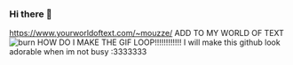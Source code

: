 ### Hi there 👋
https://www.yourworldoftext.com/~mouzze/ ADD TO MY WORLD OF TEXT 
![burn](https://github.com/mouzze/mouzze/assets/105037599/9b736a0f-ba06-4e09-99cf-5767e8e9cc7e) 
HOW DO I MAKE THE GIF LOOP!!!!!!!!!!!!
I will make this github look adorable when im not busy :3333333


<!--
**mouzze/mouzze** is a ✨ _special_ ✨ repository because its `README.md` (this file) appears on your GitHub profile.

Here are some ideas to get you started:

- 🔭 I’m currently working on ...
- 🌱 I’m currently learning ...
- 👯 I’m looking to collaborate on ...
- 🤔 I’m looking for help with ...
- 💬 Ask me about ...
- 📫 How to reach me: ...
- 😄 Pronouns: ...
- ⚡ Fun fact: ...
-->
